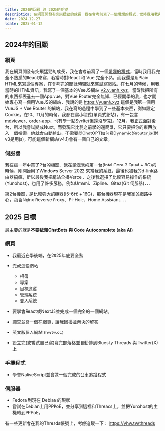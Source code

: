 ```yaml
---
title: 2024的回顧 與 2025的期望
description: 在網頁開發有突飛猛勁的成長，我在會考前寫了一個爛爛的程式，當時我用我完全不熟悉的React來寫，我當時對Reac...
date: 2024-12-27
ldate: 2025-01-12
---
```

## 2024年的回顧
### 網頁
我在網頁開發有突飛猛勁的成長，我在會考前寫了一個[爛爛的程式](https://github.com/hpware/reactapp-googleidx)，當時我用我完全不熟悉的React來寫，我當時對React 和 Vue 完全不熟，而我還是用Plain HTML來寫這個專案，在會考完的閒餘時間就來嘗試寫網站。在七月的時候，用我當時的HTML資訊，我寫了一個基本的VueJS網站 [v2.yuanh.xyz](https://v2.yuanh.xyz)，當時我把所有的東西都丟進去一個App.vue，對Vue Router完全無知。已經開學的我，也才開始專心寫一個用VueJS的網站，我說的是 https://yuanh.xyz 這個是我第一個用VueJS + Vue Router 的網站，我在寫的過程中學到了一些基本東西，例如設定Cookie。在10、11月的時候，我都在寫小程式(單頁式網站)，有一包含 [mdviewer](https://mdviewer.yuanhau.com)、[order-app](https://orderapp.pages.dev)，也有學一點Svelte(但還沒學完)。12月，我正式面對後台，所以我嘗試變成Nuxt，而發現它比我之前學的還簡單，它只要把你的東西放入一個檔案，他就會自動輸出，不需要問ChatGPT如何寫Dynamic的router.js(對v3是用js)，可能這個新網站(v4.1)會有一個自己的文章。
### 伺服器
我在這一年中買了2台的機器，我在設定我的第一台(Intel Core 2 Quad + 8G)的時候，剛開始用了Windows Server 2022 來當我的系統，最後也被我的d-link路由器搞瘋，所以最後我把網站全掛Vercel，之後我選擇了比較容易操作的系統(Yunohost)，也用了許多服務，例如Umami、Zipline、Gitea(Git 伺服器)．．．

第2台機器，是比較強大的機器(I5-6代 + 16G)，那台機器現在是我家的網路中心，包含Nginx Reverse Proxy、Pi-Hole、Home Assistant．．．
## 2025 目標
最主要的就是**不要依賴ChatBots 與 Code Autocomplete (aka Ai)** 
### 網頁
- 我最近在學後端，在2025年底要全熟
- 完成這個網站 
	- 相簿
	- 專案
	- 目標追蹤
	- 管理系統
	- 登入系統

- 要學會React或NextJS並完成一個完全的一個網站。
- 調查並寫一個在網頁，讓我困擾並解決的解答
- 英文版個人網站 (hwtw.cc)
- 設立完(或嘗試自己寫)寫完部落格並自動傳到Bluesky Threads 與 Twitter(X) 上
### 手機程式
- 學會NativeScript並會做一個完成的公車追蹤程式
### 伺服器
- Fedora 到現在 Debian 的現狀
- 嘗試在Debian上用PPPoE，並分享到這裡和Threads上，並把Yunohost的主機轉到PPPoE。

有一些更新會在我的Threads帳號上，考慮追蹤一下： https://yhw.tw/threads
